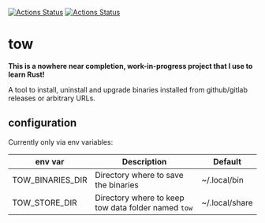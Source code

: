 [![Actions Status](https://github.com/konradmalik/tow/actions/workflows/linting.yml/badge.svg)](https://github.com/konradmalik/tow/actions)
[![Actions Status](https://github.com/konradmalik/tow/actions/workflows/tests.yml/badge.svg)](https://github.com/konradmalik/tow/actions)

# tow

**This is a nowhere near completion, work-in-progress project that I use to learn Rust!**

A tool to install, uninstall and upgrade binaries installed from github/gitlab releases or arbitrary URLs.

## configuration

Currently only via env variables:

| env var          | Description                                         | Default        |
| ---------------- | --------------------------------------------------- | -------------- |
| TOW_BINARIES_DIR | Directory where to save the binaries                | ~/.local/bin   |
| TOW_STORE_DIR    | Directory where to keep tow data folder named `tow` | ~/.local/share |
